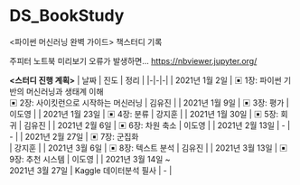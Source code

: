 # DS_BookStudy
&lt;파이썬 머신러닝 완벽 가이드> 책스터디 기록

주피터 노트북 미리보기 오류가 발생하면... https://nbviewer.jupyter.org/ 

**<스터디 진행 계획>** 
| 날짜 | 진도 | 정리 |
|-|-|-|
| 2021년 1월 2일  | ▣ 1장: 파이썬 기반의 머신러닝과 생태계 이해<br>▣ 2장: 사이킷런으로 시작하는 머신러닝 | 김유진 |
| 2021년 1월 9일  | ▣ 3장: 평가 | 이도영 |
| 2021년 1월 23일  | ▣ 4장: 분류 | 강지훈 |
| 2021년 1월 30일  | ▣ 5장: 회귀 | 김유진 |
| 2021년 2월 6일  | ▣ 6장: 차원 축소 | 이도영 |
| 2021년 2월 13일  | - | - |
| 2021년 2월 27일  | ▣ 7장: 군집화<br>  | 강지훈 |
| 2021년 3월 6일  | ▣ 8장: 텍스트 분석 | 김유진 |
| 2021년 3월 13일  | ▣ 9장: 추천 시스템 | 이도영 |
| 2021년 3월 14일 ~<br>2021년 3월 27일  | Kaggle 데이터분석 필사 | - |
